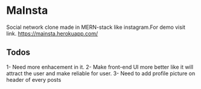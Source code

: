 # MaInsta
Social network clone made in MERN-stack like instagram.For demo visit link.
https://mainsta.herokuapp.com/


## Todos
1- Need more enhacement in it. 
2- Make front-end UI more better like it will attract the user and make reliable for user.
3- Need to add profile picture on header of every posts
